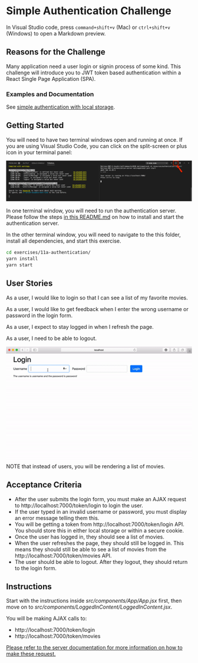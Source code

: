 # Simple Authentication Challenge

In Visual Studio code, press `command+shift+v` (Mac) or `ctrl+shift+v` (Windows) to open a Markdown preview.

## Reasons for the Challenge

Many application need a user login or signin process of some kind. This challenge will introduce you to JWT token based authentication within a React Single Page Application (SPA).

### Examples and Documentation

See [simple authentication with local storage](examples/11a-authentication-local-storage/README.md).

## Getting Started

You will need to have two terminal windows open and running at once. If you are using Visual Studio Code, you can click on the split-screen or plus icon in your terminal panel:

![Split screen icon in Visual Studio code](../../resources/authentication-server/two-terminals.png)

In one terminal window, you will need to run the authentication server. Please follow the steps [in this README.md](../../resources/authentication-server/README.md) on how to install and start the authentication server.

In the other terminal window, you will need to navigate to the this folder, install all dependencies, and start this exercise.

```bash
cd exercises/11a-authentication/
yarn install
yarn start
```

## User Stories

As a user, I would like to login so that I can see a list of my favorite movies.

As a user, I would like to get feedback when I enter the wrong username or password in the login form.

As a user, I expect to stay logged in when I refresh the page.

As a user, I need to be able to logout.

![Login example](login-example.gif)
NOTE that instead of users, you will be rendering a list of movies.

## Acceptance Criteria

- After the user submits the login form, you must make an AJAX request to http://localhost:7000/token/login to login the user.
- If the user typed in an invalid username or password, you must display an error message telling them this.
- You will be getting a token from http://localhost:7000/token/login API. You should store this in either local storage or within a secure cookie.
- Once the user has logged in, they should see a list of movies.
- When the user refreshes the page, they should still be logged in. This means they should still be able to see a list of movies from the http://localhost:7000/token/movies API.
- The user should be able to logout. After they logout, they should return to the login form.

## Instructions

Start with the instructions inside _src/components/App/App.jsx_ first, then move on to _src/components/LoggedInContent/LoggedInContent.jsx_.

You will be making AJAX calls to:

- http://localhost:7000/token/login
- http://localhost:7000/token/movies

[Please refer to the server documentation for more information on how to make these request.](../../resources/authentication-server/README.md)
